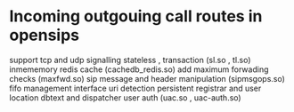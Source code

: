 # Incoming outgouing call routes in opensips 

support tcp and udp signalling
stateless , transaction (sl.so , tl.so)
inmememory redis cache (cachedb_redis.so)
add maximum forwading checks (maxfwd.so)
sip message and header manipulation (sipmsgops.so)
fifo management interface 
uri detection 
persistent registrar and user location 
dbtext and dispatcher 
user auth (uac.so , uac-auth.so)